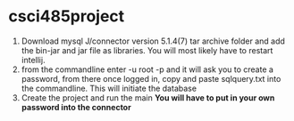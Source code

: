# csci485project
1) Download mysql J/connector version 5.1.4(7) tar archive folder and add the bin-jar and jar file as libraries. You will most likely have to restart intellij.
2) from the commandline enter -u root -p and it will ask you to create a password, from there once logged in, copy and paste sqlquery.txt into the commandline. This will initiate the database
3) Create the project and run the main **You will have to put in your own password into the connector**
